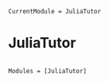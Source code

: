 ```@meta
CurrentModule = JuliaTutor
```

# JuliaTutor

```@index
```

```@autodocs
Modules = [JuliaTutor]
```
